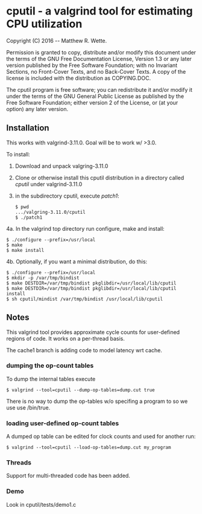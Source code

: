 # cputil - a valgrind tool for estimating CPU utilization

Copyright (C) 2016 -- Matthew R. Wette.

Permission is granted to copy, distribute and/or modify this document
under the terms of the GNU Free Documentation License, Version 1.3 or
any later version published by the Free Software Foundation; with no
Invariant Sections, no Front-Cover Texts, and no Back-Cover Texts.  A
copy of the license is included with the distribution as COPYING.DOC.

The cputil program is free software; you can redistribute it and/or
modify it under the terms of the GNU General Public License as
published by the Free Software Foundation; either version 2 of the
License, or (at your option) any later version.

## Installation

This works with valgrind-3.11.0.  Goal will be to work w/ >3.0.

To install:

1. Download and unpack valgring-3.11.0

2. Clone or otherwise install this cputil distribution in a directory
   called *cputil* under valgrind-3.11.0

3. in the subdirectory cputil, execute *patch1*:
   ```
   $ pwd
   .../valgring-3.11.0/cputil
   $ ./patch1
   ```

4a. In the valgrind top directory run configure, make and install:
   ```
   $ ./configure --prefix=/usr/local
   $ make 
   $ make install
   ```

4b. Optionally, if you want a minimal distribution, do this:
   ```
   $ ./configure --prefix=/usr/local
   $ mkdir -p /var/tmp/bindist
   $ make DESTDIR=/var/tmp/bindist pkglibdir=/usr/local/lib/cputil
   $ make DESTDIR=/var/tmp/bindist pkglibdir=/usr/local/lib/cputil install
   $ sh cputil/mindist /var/tmp/bindist /usr/local/lib/cputil
   ```

## Notes

This valgrind tool provides approximate cycle counts for user-defined
regions of code.  It works on a per-thread basis.

The cache1 branch is adding code to model latency wrt cache.

### dumping the op-count tables
To dump the internal tables execute
   ```
   $ valgrind --tool=cputil --dump-op-tables=dump.cut true
   ```
There is no way to dump the op-tables w/o specifing a program to so
we use use /bin/true.


### loading user-defined op-count tables
A dumped op table can be edited for clock counts and used for another run:
   ```
   $ valgrind --tool=cputil --load-op-tables=dump.cut my_program
   ```

### Threads

Support for multi-threaded code has been added.


### Demo

Look in cputil/tests/demo1.c
